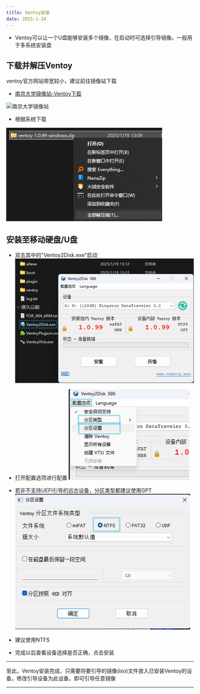 ```yaml
---
title: Ventoy安装
date: 2025-1-24
---
```

- Ventoy可以让一个U盘能够安装多个镜像，在启动时可选择引导镜像。一般用于多系统安装盘

## 下载并解压Ventoy

ventoy官方网站带宽较小，建议前往镜像站下载

- [南京大学镜像站-Ventoy下载](https://mirrors.nju.edu.cn/github-release/ventoy/Ventoy/Ventoy%201.0.99%20release/)

![南京大学镜像站](../img/ventoy-install/nju-mirror-site.png)

- 根据系统下载

![解压](../img/ventoy-install/ventoy-extract-folder.png)

## 安装至移动硬盘/U盘

- 双击其中的"Ventoy2Disk.exe"启动
![exp2](../img/ventoy-install/ventoy-disk-program.png)
- 打开配置选项进行配置
![exp3](../img/ventoy-install/ventoy-config-options.png)
- 若非不支持UEFI引导的远古设备，分区类型都建议使用GPT
![exp4](../img/ventoy-install/ventoy-partition-type.png)
- 建议使用NTFS

- 完成以后查看设备选择是否正确，点击安装

---
至此，Ventoy安装完成，只需要将要引导的镜像(iso)文件放入已安装Ventoy的设备，修改引导设备为此设备，即可引导任意镜像

---
